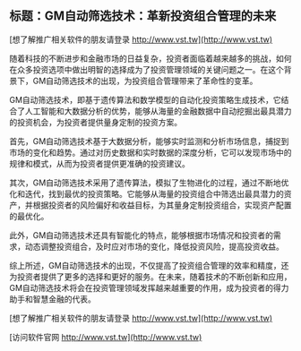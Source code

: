 ## **标题：GM自动筛选技术：革新投资组合管理的未来**

[想了解推广相关软件的朋友请登录 http://www.vst.tw](http://www.vst.tw)

随着科技的不断进步和金融市场的日益复杂，投资者面临着越来越多的挑战，如何在众多投资选项中做出明智的选择成为了投资管理领域的关键问题之一。在这个背景下，GM自动筛选技术的出现，为投资组合管理带来了革命性的变革。

GM自动筛选技术，即基于遗传算法和数学模型的自动化投资策略生成技术，它结合了人工智能和大数据分析的优势，能够从海量的金融数据中自动挖掘出最具潜力的投资机会，为投资者提供量身定制的投资方案。

首先，GM自动筛选技术基于大数据分析，能够实时监测和分析市场信息，捕捉到市场的变化和趋势。通过对历史数据和实时数据的深度分析，它可以发现市场中的规律和模式，从而为投资者提供更准确的投资建议。

其次，GM自动筛选技术采用了遗传算法，模拟了生物进化的过程，通过不断地优化和迭代，找到最优的投资策略。它能够从海量的投资组合中筛选出最具潜力的资产，并根据投资者的风险偏好和收益目标，为其量身定制投资组合，实现资产配置的最优化。

此外，GM自动筛选技术还具有智能化的特点，能够根据市场情况和投资者的需求，动态调整投资组合，及时应对市场的变化，降低投资风险，提高投资收益。

综上所述，GM自动筛选技术的出现，不仅提高了投资组合管理的效率和精度，还为投资者提供了更多的选择和更好的服务。在未来，随着技术的不断创新和应用，GM自动筛选技术将会在投资管理领域发挥越来越重要的作用，成为投资者的得力助手和智慧金融的代表。

[想了解推广相关软件的朋友请登录 http://www.vst.tw](http://www.vst.tw)


[访问软件官网 http://www.vst.tw](http://www.vst.tw)
